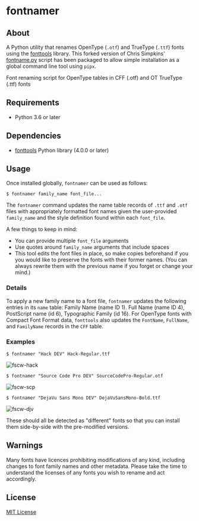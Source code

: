 # fontnamer

## About
A Python utility that renames OpenType (`.otf`) and TrueType (`.ttf`) fonts using the [fonttools](https://github.com/fonttools/fonttools) library. This forked version of Chris Simpkins' [fontname.py](https://github.com/chrissimpkins/fontname.py) script has been packaged to allow simple installation as a global command line tool using `pipx`.

Font renaming script for OpenType tables in CFF (.otf) and OT TrueType (.ttf) fonts

## Requirements
* Python 3.6 or later

## Dependencies
* [fonttools](https://github.com/fonttools/fonttools) Python library (4.0.0 or later)


## Usage

Once installed globally, `fontnamer` can be used as follows:

```
$ fontnamer family_name font_file...
```

The `fontnamer` command updates the name table records of `.ttf` and `.otf` files with appropriately formatted font names given the user-provided `family_name` and the style definition found within each `font_file`.

A few things to keep in mind:
- You can provide multiple `font_file` arguments
- Use quotes around `family_name` arguments that include spaces
- This tool edits the font files in place, so make copies beforehand if you you would like to preserve the fonts with their former names. (You can always rewrite them with the previous name if you forget or change your mind.)

### Details
To apply a new family name to a font file, `fontnamer` updates the following entries in its `name` table: Family Name (name ID 1).
Full Name (name ID 4), PostScript name (id 6), Typographic Family (id 16). For OpenType fonts with Compact Font Format data, `fonttools` also updates the `FontName`, `FullName`, and `FamilyName` records in the `CFF` table.


### Examples

```
$ fontnamer "Hack DEV" Hack-Regular.ttf
```

![fscw-hack](https://user-images.githubusercontent.com/4249591/32151555-2a456982-bcf4-11e7-8ec8-57f8dbbd40a4.png)


```
$ fontnamer "Source Code Pro DEV" SourceCodePro-Regular.otf
```

![fscw-scp](https://user-images.githubusercontent.com/4249591/32151559-2e58a688-bcf4-11e7-9d39-7c8accdc41a6.png)


```
$ fontnamer "DejaVu Sans Mono DEV" DejaVuSansMono-Bold.ttf
```

![fscw-djv](https://user-images.githubusercontent.com/4249591/32151564-3414a644-bcf4-11e7-93c3-93bc2bbaebdb.png)

These should all be detected as "different" fonts so that you can install them side-by-side with the pre-modified versions.

## Warnings
Many fonts have licences prohibiting modifications of any kind, including changes to font family names and other metadata. Please take the time to understand the licenses of any fonts you wish to rename and act accordingly.

## License

[MIT License](LICENSE)